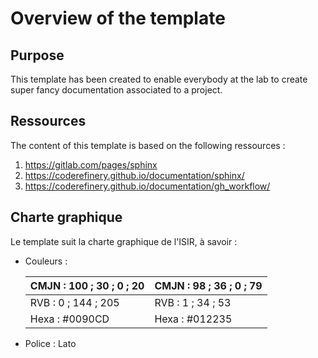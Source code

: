 # Overview of the template

## Purpose

This template has been created to enable everybody at the lab to create super fancy documentation associated to a project.

##  Ressources

The content of this template is based on the following ressources :

1. https://gitlab.com/pages/sphinx
2. https://coderefinery.github.io/documentation/sphinx/
3. https://coderefinery.github.io/documentation/gh_workflow/


## Charte graphique

Le template suit la charte graphique de l'ISIR, à savoir :

- Couleurs :

    | CMJN : 100 ; 30 ; 0 ; 20 | CMJN : 98 ; 36 ; 0 ; 79 |
    | :----------------------- | :---------------------- |
    | RVB : 0 ; 144 ; 205      | RVB : 1 ; 34 ; 53       |
    | Hexa : #0090CD           | Hexa : #012235          |

- Police : Lato